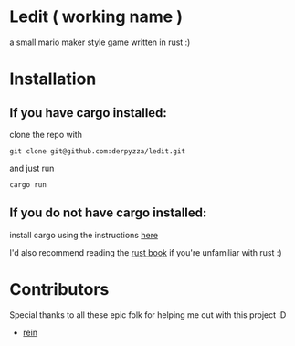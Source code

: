 # Ledit ( working name )

a small mario maker style game written in rust :)


# Installation

## If you have cargo installed:
clone the repo with 
```
git clone git@github.com:derpyzza/ledit.git
```
and just run
```
cargo run
```

## If you do not have cargo installed:
install cargo using the instructions [here](https://www.rust-lang.org/tools/install)

I'd also recommend reading the [rust book](https://doc.rust-lang.org/book/) if you're unfamiliar with rust :)

# Contributors
  Special thanks to all these epic folk for helping me out with this project :D

  - [rein](https://github.com/reinlmao)
